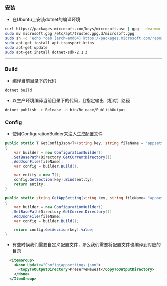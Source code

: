 ### 安装
- 在Ubuntu上安装dotnet的编译环境
```bash
curl https://packages.microsoft.com/keys/microsoft.asc | gpg --dearmor > microsoft.gpg
sudo mv microsoft.gpg /etc/apt/trusted.gpg.d/microsoft.gpg
sudo sh -c 'echo "deb [arch=amd64] https://packages.microsoft.com/repos/microsoft-ubuntu-xenial-prod xenial main" > /etc/apt/sources.list.d/dotnetdev.list'
sudo apt-get install apt-transport-https
sudo apt-get update
sudo apt-get install dotnet-sdk-2.1.3
```
---
### Build
- 编译当前目录下的代码
```bash
dotnet build 
```
- 以生产环境编译当前目录下的代码，且指定输出（相对）路径
```bash
dotnet publish -c Release -o bin/Release/PublishOutput
```
### Config
- 使用ConfigurationBuilder来注入生成配置文件
```C#
public static T GetConfigJson<T>(string key, string fileName = "appsettings.json") where T : class, new()
{
    var builder = new ConfigurationBuilder()
   .SetBasePath(Directory.GetCurrentDirectory())
   .AddJsonFile(fileName);
    var config = builder.Build();

    var entity = new T();
    config.GetSection(key).Bind(entity);
    return entity;
}

public static string GetAppSetting(string key, string fileName= "appsettings.json")
{
    var builder = new ConfigurationBuilder()
   .SetBasePath(Directory.GetCurrentDirectory())
   .AddJsonFile(fileName);
    var config = builder.Build();

    return config.GetSection(key).Value;
}
```
- 有些时候我们需要自定义配置文件，那么我们需要将配置文件也编译到对应的目录
```xml
  <ItemGroup>
    <None Update="Config\appsettings.json">
      <CopyToOutputDirectory>PreserveNewest</CopyToOutputDirectory>
    </None>
  </ItemGroup>
```
